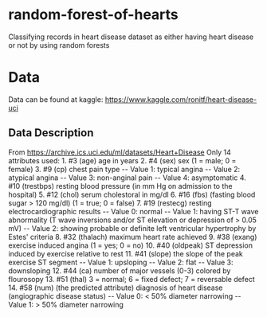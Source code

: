 # random-forest-of-hearts
 Classifying records in heart disease dataset as either having heart disease or not by using random forests

# Data
 Data can be found at kaggle:
 https://www.kaggle.com/ronitf/heart-disease-uci

## Data Description
 From https://archive.ics.uci.edu/ml/datasets/Heart+Disease
 Only 14 attributes used:
    1. #3 (age)
        age in years
    2. #4 (sex)
        sex (1 = male; 0 = female)
    3. #9 (cp)
        chest pain type
        -- Value 1: typical angina
        -- Value 2: atypical angina
        -- Value 3: non-anginal pain
        -- Value 4: asymptomatic
    4. #10 (trestbps)
        resting blood pressure (in mm Hg on admission to the hospital)
    5. #12 (chol)
        serum cholestoral in mg/dl 
    6. #16 (fbs)
        (fasting blood sugar > 120 mg/dl) (1 = true; 0 = false)
    7. #19 (restecg)
        resting electrocardiographic results
        -- Value 0: normal
        -- Value 1: having ST-T wave abnormality (T wave inversions and/or ST elevation or depression of > 0.05 mV)
        -- Value 2: showing probable or definite left ventricular hypertrophy by Estes' criteria
    8. #32 (thalach)
        maximum heart rate achieved
    9. #38 (exang)
        exercise induced angina (1 = yes; 0 = no)
    10. #40 (oldpeak)
        ST depression induced by exercise relative to rest
    11. #41 (slope)
        the slope of the peak exercise ST segment
        -- Value 1: upsloping
        -- Value 2: flat
        -- Value 3: downsloping
    12. #44 (ca)
        number of major vessels (0-3) colored by flourosopy
    13. #51 (thal)
        3 = normal; 6 = fixed defect; 7 = reversable defect
    14. #58 (num) (the predicted attribute)
        diagnosis of heart disease (angiographic disease status)
        -- Value 0: < 50% diameter narrowing
        -- Value 1: > 50% diameter narrowing